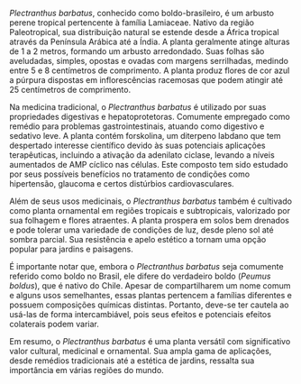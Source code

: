 _Plectranthus barbatus_, conhecido como boldo-brasileiro, é um arbusto perene tropical pertencente à família Lamiaceae. Nativo da região Paleotropical, sua distribuição natural se estende desde a África tropical através da Península Arábica até a Índia. A planta geralmente atinge alturas de 1 a 2 metros, formando um arbusto arredondado. Suas folhas são aveludadas, simples, opostas e ovadas com margens serrilhadas, medindo entre 5 e 8 centímetros de comprimento. A planta produz flores de cor azul a púrpura dispostas em inflorescências racemosas que podem atingir até 25 centímetros de comprimento.

Na medicina tradicional, o _Plectranthus barbatus_ é utilizado por suas propriedades digestivas e hepatoprotetoras. Comumente empregado como remédio para problemas gastrointestinais, atuando como digestivo e sedativo leve. A planta contém forskolina, um diterpeno labdano que tem despertado interesse científico devido às suas potenciais aplicações terapêuticas, incluindo a ativação da adenilato ciclase, levando a níveis aumentados de AMP cíclico nas células. Este composto tem sido estudado por seus possíveis benefícios no tratamento de condições como hipertensão, glaucoma e certos distúrbios cardiovasculares.

Além de seus usos medicinais, o _Plectranthus barbatus_ também é cultivado como planta ornamental em regiões tropicais e subtropicais, valorizado por sua folhagem e flores atraentes. A planta prospera em solos bem drenados e pode tolerar uma variedade de condições de luz, desde pleno sol até sombra parcial. Sua resistência e apelo estético a tornam uma opção popular para jardins e paisagens.

É importante notar que, embora o _Plectranthus barbatus_ seja comumente referido como boldo no Brasil, ele difere do verdadeiro boldo (_Peumus boldus_), que é nativo do Chile. Apesar de compartilharem um nome comum e alguns usos semelhantes, essas plantas pertencem a famílias diferentes e possuem composições químicas distintas. Portanto, deve-se ter cautela ao usá-las de forma intercambiável, pois seus efeitos e potenciais efeitos colaterais podem variar.

Em resumo, o _Plectranthus barbatus_ é uma planta versátil com significativo valor cultural, medicinal e ornamental. Sua ampla gama de aplicações, desde remédios tradicionais até a estética de jardins, ressalta sua importância em várias regiões do mundo.
